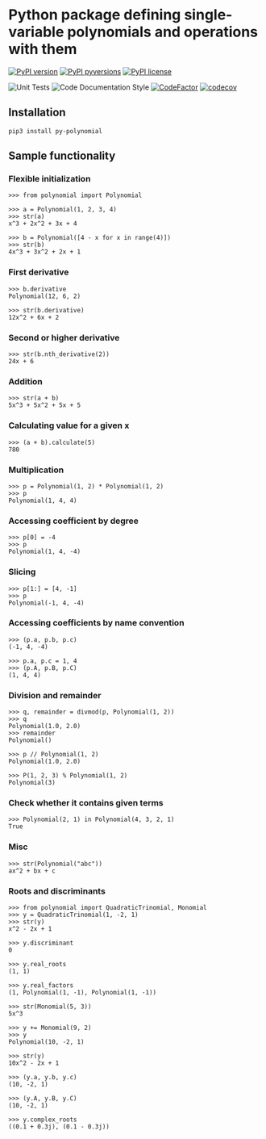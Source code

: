 # Python package defining single-variable polynomials and operations with them

[![PyPI version](https://badge.fury.io/py/py-polynomial.svg)](https://badge.fury.io/py/py-polynomial)
[![PyPI pyversions](https://img.shields.io/pypi/pyversions/py-polynomial.svg)](https://pypi.python.org/pypi/py-polynomial/)
[![PyPI license](https://img.shields.io/pypi/l/py-polynomial.svg)](https://pypi.python.org/pypi/py-polynomial/)

![Unit Tests](https://github.com/allexks/py-polynomial/workflows/Unit%20Tests/badge.svg)
![Code Documentation Style](https://github.com/allexks/py-polynomial/workflows/Code%20Documentation%20Style/badge.svg)
[![CodeFactor](https://www.codefactor.io/repository/github/allexks/py-polynomial/badge)](https://www.codefactor.io/repository/github/allexks/py-polynomial)
[![codecov](https://codecov.io/gh/allexks/py-polynomial/branch/master/graph/badge.svg)](https://codecov.io/gh/allexks/py-polynomial)

## Installation
`pip3 install py-polynomial`

## Sample functionality
### Flexible initialization
``` pycon
>>> from polynomial import Polynomial

>>> a = Polynomial(1, 2, 3, 4)
>>> str(a)
x^3 + 2x^2 + 3x + 4

>>> b = Polynomial([4 - x for x in range(4)])
>>> str(b)
4x^3 + 3x^2 + 2x + 1
```

### First derivative
``` pycon
>>> b.derivative
Polynomial(12, 6, 2)

>>> str(b.derivative)
12x^2 + 6x + 2
```

### Second or higher derivative
``` pycon
>>> str(b.nth_derivative(2))
24x + 6
```

### Addition
``` pycon
>>> str(a + b)
5x^3 + 5x^2 + 5x + 5
```

### Calculating value for a given x
``` pycon
>>> (a + b).calculate(5)
780
```

### Multiplication
``` pycon
>>> p = Polynomial(1, 2) * Polynomial(1, 2)
>>> p
Polynomial(1, 4, 4)
```

### Accessing coefficient by degree
``` pycon
>>> p[0] = -4
>>> p
Polynomial(1, 4, -4)
```

### Slicing
``` pycon
>>> p[1:] = [4, -1]
>>> p
Polynomial(-1, 4, -4)
```

### Accessing coefficients by name convention
``` pycon
>>> (p.a, p.b, p.c)
(-1, 4, -4)

>>> p.a, p.c = 1, 4
>>> (p.A, p.B, p.C)
(1, 4, 4)
```

### Division and remainder
``` pycon
>>> q, remainder = divmod(p, Polynomial(1, 2))
>>> q
Polynomial(1.0, 2.0)
>>> remainder
Polynomial()

>>> p // Polynomial(1, 2)
Polynomial(1.0, 2.0)

>>> P(1, 2, 3) % Polynomial(1, 2)
Polynomial(3)
```

### Check whether it contains given terms
``` pycon
>>> Polynomial(2, 1) in Polynomial(4, 3, 2, 1)
True
```

### Misc
``` pycon
>>> str(Polynomial("abc"))
ax^2 + bx + c
```

### Roots and discriminants
``` pycon
>>> from polynomial import QuadraticTrinomial, Monomial
>>> y = QuadraticTrinomial(1, -2, 1)
>>> str(y)
x^2 - 2x + 1

>>> y.discriminant
0

>>> y.real_roots
(1, 1)

>>> y.real_factors
(1, Polynomial(1, -1), Polynomial(1, -1))

>>> str(Monomial(5, 3))
5x^3

>>> y += Monomial(9, 2)
>>> y
Polynomial(10, -2, 1)

>>> str(y)
10x^2 - 2x + 1

>>> (y.a, y.b, y.c)
(10, -2, 1)

>>> (y.A, y.B, y.C)
(10, -2, 1)

>>> y.complex_roots
((0.1 + 0.3j), (0.1 - 0.3j))
```
